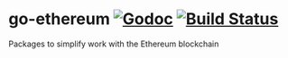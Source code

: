 # go-ethereum [![Godoc](https://godoc.org/github.com/monetha/go-ethereum?status.png)](https://godoc.org/github.com/monetha/go-ethereum) [![Build Status](https://travis-ci.org/monetha/go-ethereum.svg?branch=master)](https://travis-ci.org/monetha/go-ethereum)
Packages to simplify work with the Ethereum blockchain
